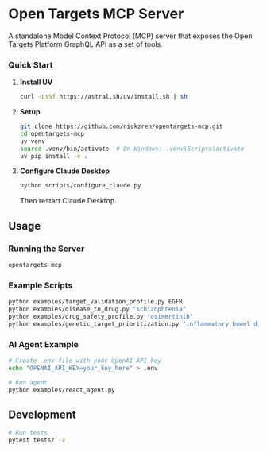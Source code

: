 # Open Targets MCP Server

A standalone Model Context Protocol (MCP) server that exposes the Open Targets Platform GraphQL API as a set of tools.

### Quick Start

1. **Install UV**
   ```bash
   curl -LsSf https://astral.sh/uv/install.sh | sh
   ```

2. **Setup**
   ```bash
   git clone https://github.com/nickzren/opentargets-mcp.git
   cd opentargets-mcp
   uv venv
   source .venv/bin/activate  # On Windows: .venv\Scripts\activate
   uv pip install -e .
   ```

3. **Configure Claude Desktop**
   ```bash
   python scripts/configure_claude.py
   ```
   Then restart Claude Desktop.

## Usage

### Running the Server
```bash
opentargets-mcp
```

### Example Scripts
```bash
python examples/target_validation_profile.py EGFR
python examples/disease_to_drug.py "schizophrenia"
python examples/drug_safety_profile.py "osimertinib"
python examples/genetic_target_prioritization.py "inflammatory bowel disease"
```

### AI Agent Example
```bash
# Create .env file with your OpenAI API key
echo "OPENAI_API_KEY=your_key_here" > .env

# Run agent
python examples/react_agent.py
```

## Development

```bash
# Run tests
pytest tests/ -v
```